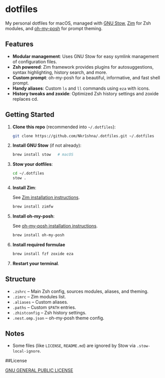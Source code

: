 # dotfiles

My personal dotfiles for macOS, managed with [GNU Stow](https://github.com/aspiers/stow), [Zim](https://zimfw.sh/) for Zsh modules, and [oh-my-posh](https://ohmyposh.dev/) for prompt theming.

## Features

- **Modular management**: Uses GNU Stow for easy symlink management of configuration files.
- **Zsh powered**: Zim framework provides plugins for autosuggestions, syntax highlighting, history search, and more.
- **Custom prompt**: oh-my-posh for a beautiful, informative, and fast shell prompt.
- **Handy aliases**: Custom `ls` and `ll` commands using `eza` with icons.
- **History tweaks and zoxide**: Optimized Zsh history settings and zoxide replaces cd.

## Getting Started

1. **Clone this repo** (recommended into `~/.dotfiles`):

    ```sh
    git clone https://github.com/Nkr1shna/.dotfiles.git ~/.dotfiles
    ```

2. **Install GNU Stow** (if not already):

    ```sh
    brew install stow   # macOS
    ```

3. **Stow your dotfiles**:

    ```sh
    cd ~/.dotfiles
    stow .
    ```

4. **Install Zim**:

    See [Zim installation instructions](https://zimfw.sh/install/).

    ```sh
    brew install zimfw
    ```

5. **Install oh-my-posh**:

    See [oh-my-posh installation instructions](https://ohmyposh.dev/docs/installation).

    ```sh
    brew install oh-my-posh
    ```
6. **Install required formulae**

    ```sh
    brew install fzf zoxide eza
    ```
6. **Restart your terminal**.

## Structure

- `.zshrc` – Main Zsh config, sources modules, aliases, and theming.
- `.zimrc` – Zim modules list.
- `.aliases` – Custom aliases.
- `.paths` – Custom `$PATH` entries.
- `.zhistconfig` – Zsh history settings.
- `.nest.omp.json` – oh-my-posh theme config.

## Notes

- Some files (like `LICENSE`, `README.md`) are ignored by Stow via `.stow-local-ignore`.

##License

[GNU GENERAL PUBLIC LICENSE](LICENSE)

